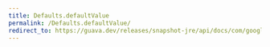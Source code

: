 ```yaml
---
title: Defaults.defaultValue
permalink: /Defaults.defaultValue/
redirect_to: https://guava.dev/releases/snapshot-jre/api/docs/com/google/common/base/Defaults.html#defaultValue-java.lang.Class-
---
```

